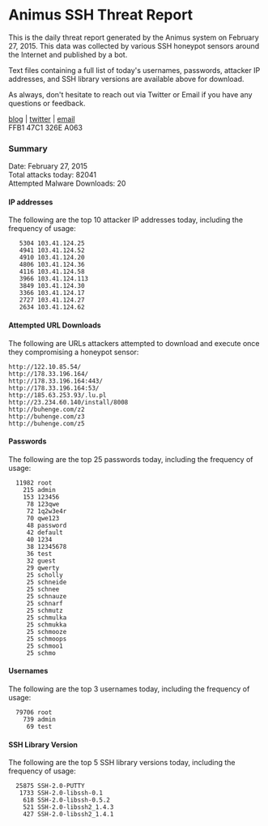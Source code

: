 # Animus SSH Threat Report

This is the daily threat report generated by the Animus system on February 27, 2015. This data was collected by various SSH honeypot sensors around the Internet and published by a bot.  

Text files containing a full list of today's usernames, passwords, attacker IP addresses, and SSH library versions are available above for download.  

As always, don't hesitate to reach out via Twitter or Email if you have any questions or feedback.  

[blog](http://morris.guru) | [twitter](https://twitter.com/andrew___morris) | [email](mailto:andrew@morris.guru)  
FFB1 47C1 326E A063  

### Summary

Date: February 27, 2015  
Total attacks today: 82041  
Attempted Malware Downloads: 20 

#### IP addresses
The following are the top 10 attacker IP addresses today, including the frequency of usage:
```
   5304 103.41.124.25
   4941 103.41.124.52
   4910 103.41.124.20
   4806 103.41.124.36
   4116 103.41.124.58
   3966 103.41.124.113
   3849 103.41.124.30
   3366 103.41.124.17
   2727 103.41.124.27
   2634 103.41.124.62
```

#### Attempted URL Downloads
The following are URLs attackers attempted to download and execute once they compromising a honeypot sensor:
```
http://122.10.85.54/
http://178.33.196.164/
http://178.33.196.164:443/
http://178.33.196.164:53/
http://185.63.253.93/.lu.pl
http://23.234.60.140/install/8008
http://buhenge.com/z2
http://buhenge.com/z3
http://buhenge.com/z5
```

#### Passwords
The following are the top 25 passwords today, including the frequency of usage:
```
  11982 root
    215 admin
    153 123456
     78 123qwe
     72 1q2w3e4r
     70 qwe123
     48 password
     42 default
     40 1234
     38 12345678
     36 test
     32 guest
     29 qwerty
     25 scholly
     25 schneide
     25 schnee
     25 schnauze
     25 schnarf
     25 schmutz
     25 schmulka
     25 schmukka
     25 schmooze
     25 schmoops
     25 schmoo1
     25 schmo
```

#### Usernames
The following are the top 3 usernames today, including the frequency of usage:
```
  79706 root
    739 admin
     69 test
```

#### SSH Library Version
The following are the top 5 SSH library versions today, including the frequency of usage:
```
  25875 SSH-2.0-PUTTY
   1733 SSH-2.0-libssh-0.1
    618 SSH-2.0-libssh-0.5.2
    521 SSH-2.0-libssh2_1.4.3
    427 SSH-2.0-libssh2_1.4.1
```
